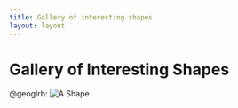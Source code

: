 ```yaml
---
title: Gallery of interesting shapes
layout: layout
---
```


# Gallery of Interesting Shapes

@geoglrb: ![A Shape](http://uw-geog458-spr2014.github.io/galleries/shapes/lrb9-gallery.svg)



